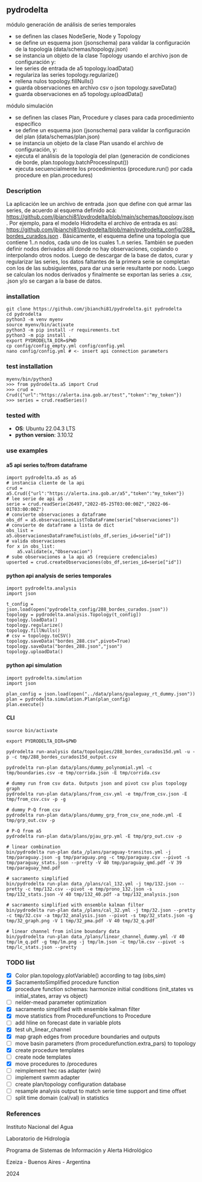 ## pydrodelta

módulo generación de análisis de series temporales

- se definen las clases NodeSerie, Node y Topology
- se define un esquema json (jsonschema) para validar la configuración de la topología (data/schemas/topology.json)
- se instancia un objeto de la clase Topology usando el archivo json de configuración y:
- lee series de entrada de a5 topology.loadData()
- regulariza las series topology.regularize()
- rellena nulos topology.fillNulls()
- guarda observaciones en archivo csv o json topology.saveData()
- guarda observaciones en a5 topology.uploadData() 

módulo simulación

- se definen las clases Plan, Procedure y clases para cada procedimiento específico
- se define un esquema json (jsonschema) para validar la configuración del plan (data/schemas/plan.json) 
- se instancia un objeto de la clase Plan usando el archivo de configuración, y:
- ejecuta el análisis de la topología del plan (generación de condiciones de borde, plan.topology.batchProcessInput())
- ejecuta secuencialmente los procedimientos (procedure.run() por cada procedure en plan.procedures)

### Description

La aplicación lee un archivo de entrada .json que define con qué armar las series, de acuerdo al esquema definido acá: https://github.com/jbianchi81/pydrodelta/blob/main/schemas/topology.json . Por ejemplo, para el modelo Hidrodelta el archivo de entrada es así: https://github.com/jbianchi81/pydrodelta/blob/main/pydrodelta_config/288_bordes_curados.json . Básicamente, el esquema define una topología que contiene 1..n nodos, cada uno de los cuales 1..n series. También se pueden definir nodos derivados allí donde no hay observaciones, copiando o interpolando otros nodos. Luego de descargar de la base de datos, curar y regularizar las series, los datos faltantes de la primera serie se completan con los de las subsiguientes, para dar una serie resultante por nodo. Luego se calculan los nodos derivados y finalmente se exportan las series a .csv, .json y/o se cargan a la base de datos.

### installation

    git clone https://github.com/jbianchi81/pydrodelta.git pydrodelta
    cd pydrodelta
    python3 -m venv myenv
    source myenv/bin/activate
    python3 -m pip install -r requirements.txt
    python3 -m pip install .
    export PYDRODELTA_DIR=$PWD
    cp config/config_empty.yml config/config.yml
    nano config/config.yml # <- insert api connection parameters

### test installation

    myenv/bin/python3
    >>> from pydrodelta.a5 import Crud
    >>> crud = Crud({"url":"https://alerta.ina.gob.ar/test","token":"my_token"})
    >>> series = crud.readSeries()

### tested with

- **OS**: Ubuntu 22.04.3 LTS
- **python version**: 3.10.12

### use examples

#### a5 api series to/from dataframe

    import pydrodelta.a5 as a5
    # instancia cliente de la api
    crud = a5.Crud({"url":"https://alerta.ina.gob.ar/a5","token":"my_token"})
    # lee serie de api a5
    serie = crud.readSerie(26497,"2022-05-25T03:00:00Z","2022-06-01T03:00:00Z")
    # convierte observaciones a dataframe 
    obs_df = a5.observacionesListToDataFrame(serie["observaciones"]) 
    # convierte de dataframe a lista de dict
    obs_list = a5.observacionesDataFrameToList(obs_df,series_id=serie["id"])
    # valida observaciones
    for x in obs_list:
        a5.validate(x,"Observacion")
    # sube observaciones a la api a5 (requiere credenciales)
    upserted = crud.createObservaciones(obs_df,series_id=serie["id"])

#### python api analysis de series temporales

    import pydrodelta.analysis
    import json

    t_config = json.load(open("pydrodelta_config/288_bordes_curados.json"))
    topology = pydrodelta.analysis.Topology(t_config])
    topology.loadData()
    topology.regularize()
    topology.fillNulls()
    # csv = topology.toCSV()
    topology.saveData("bordes_288.csv",pivot=True)
    topology.saveData("bordes_288.json","json")
    topology.uploadData()

#### python api simulation

    import pydrodelta.simulation
    import json

    plan_config = json.load(open("../data/plans/gualeguay_rt_dummy.json"))
    plan = pydrodelta.simulation.Plan(plan_config)
    plan.execute()

#### CLI

    source bin/activate
    
    export PYDRODELTA_DIR=$PWD

    pydrodelta run-analysis data/topologies/288_bordes_curados15d.yml -u -p -c tmp/288_bordes_curados15d_output.csv

    pydrodelta run-plan data/plans/dummy_polynomial.yml -c tmp/boundaries.csv -e tmp/corrida.json -E tmp/corrida.csv

    # dummy run from csv data. Outputs json and pivot csv plus topology graph 
    pydrodelta run-plan data/plans/from_csv.yml -e tmp/from_csv.json -E tmp/from_csv.csv -p -g

    # dummy P-Q from csv
    pydrodelta run-plan data/plans/dummy_grp_from_csv_one_node.yml -E tmp/grp_out.csv -p

    # P-Q from a5
    pydrodelta run-plan data/plans/pjau_grp.yml -E tmp/grp_out.csv -p

    # linear combination
    bin/pydrodelta run-plan data_/plans/paraguay-transitos.yml -j tmp/paraguay.json -g tmp/paraguay.png -c tmp/paraguay.csv --pivot -s tmp/paraguay_stats.json --pretty -V 40 tmp/paraguay_qmd.pdf -V 39 tmp/paraguay_hmd.pdf

    # sacramento simplified
    bin/pydrodelta run-plan data_/plans/cal_132.yml -j tmp/132.json --pretty -c tmp/132.csv --pivot -e tmp/prono_132.json -s tmp/132_stats.json -V 40 tmp/132_40.pdf -a tmp/132_analysis.json

    # sacramento simplified with ensemble kalman filter
    bin/pydrodelta run-plan data_/plans/cal_32.yml -j tmp/32.json --pretty -c tmp/32.csv -a tmp/32_analysis.json --pivot -s tmp/32_stats.json -g tmp/32_graph.png -V 1 tmp/32_pma.pdf -V 40 tmp/32_q.pdf

    # linear channel from inline boundary data
    bin/pydrodelta run-plan data_/plans/linear_channel_dummy.yml -V 40 tmp/lm_q.pdf -g tmp/lm.png -j tmp/lm.json -c tmp/lm.csv --pivot -s tmp/lc_stats.json --pretty 

### TODO list

- [x] Color plan.topology.plotVariable() according to tag (obs,sim)
- [x] SacramentoSimplified procedure function
- [x] procedure function schemas: harmonize initial conditions (init_states vs initial_states, array vs object)
- [ ] nelder-mead parameter optimization
- [x] sacramento simplified with ensemble kalman filter
- [x] move statistics from ProcedureFunctions to Procedure
- [ ] add hline on forecast date in variable plots
- [x] test uh_linear_channel
- [x] map graph edges from procedure boundaries and outputs
- [ ] move basin parameters (from procedurefunction.extra_pars) to topology
- [x] create procedure templates
- [ ] create node templates
- [x] move procedures to /procedures
- [ ] reimplement hec ras adapter (win)
- [ ] implement swmm adapter
- [ ] create plan/topology configuration database  
- [ ] resample analysis output to match serie time support and time offset
- [ ] split time domain (cal/val) in statistics 

### References

Instituto Nacional del Agua

Laboratorio de Hidrología

Programa de Sistemas de Información y Alerta Hidrológico

Ezeiza - Buenos Aires - Argentina

2024